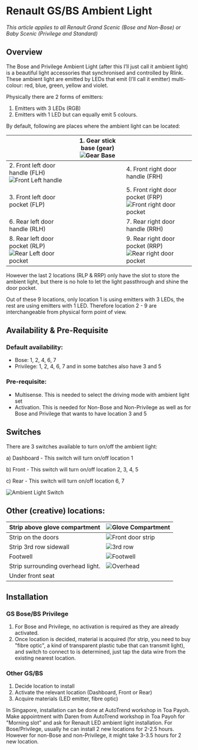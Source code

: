 # **Renault GS/BS Ambient Light**

*This article applies to all Renault Grand Scenic (Bose and Non-Bose) or Baby Scenic (Privilege and Standard)*



## Overview

The Bose and Privilege Ambient Light (after this I’ll just call it ambient light) is a beautiful light accessories that synchronised and controlled by Rlink. These ambient light are emitted by LEDs that emit (I’ll call it emitter) multi-colour: red, blue, green, yellow and violet.

Physically there are 2 forms of emitters:

1. Emitters with 3 LEDs (RGB)
2. Emitters with 1 LED but can equally emit 5 colours.



By default, following are places where the ambient light can be located:

|                                                              | 1. Gear stick base (gear)![Gear Base](https://github.com/sinwe/rlink-ambient-light/raw/master/Article%20Images/Gear%20Base.jpg) |                                                              |
| ------------------------------------------------------------ | :----------------------------------------------------------: | ------------------------------------------------------------ |
| 2. Front left door handle (FLH)![Front Left handle](https://github.com/sinwe/rlink-ambient-light/raw/master/Article%20Images/Ambient%20Light%20Front%20Left%20Handle.jpg) |                                                              | 4. Front right door handle (FRH)                             |
| 3. Front left door pocket (FLP)                              |                                                              | 5. Front right door pocket (FRP)![Front right door pocket](https://github.com/sinwe/rlink-ambient-light/raw/master/Article%20Images/Ambient%20Light%20Front%20Right%20Pocket.png) |
| 6. Rear left door handle (RLH)                               |                                                              | 7. Rear right door handle (RRH)                              |
| 8. Rear left door pocket (RLP)![Rear Left door pocket](https://github.com/sinwe/rlink-ambient-light/raw/master/Article%20Images/Ambient%20Light%20Rear%20Left%20Pocket.png) |                                                              | 9. Rear right door pocket (RRP)![Rear right door pocket](https://github.com/sinwe/rlink-ambient-light/raw/master/Article%20Images/Ambient%20Light%20Rear%20Right%20Pocket.png) |

However the last 2 locations (RLP & RRP) only have the slot to store the ambient light, but there is no hole to let the light passthrough and shine the door pocket.

Out of these 9 locations, only location 1 is using emitters with 3 LEDs, the rest are using emitters with 1 LED. Therefore location 2 - 9 are interchangeable from physical form point of view.



## Availability & Pre-Requisite

### Default availability:

- Bose: 1, 2, 4, 6, 7
- Privilege: 1, 2, 4, 6, 7 and in some batches also have 3 and 5



### Pre-requisite:

- Multisense. This is needed to select the driving mode with ambient light set
- Activation. This is needed for Non-Bose and Non-Privilege as well as for Bose and Privilege that wants to have location 3 and 5



## Switches

There are 3 switches available to turn on/off the ambient light:

a) Dashboard - This switch will turn on/off location 1

b) Front - This switch will turn on/off location 2, 3, 4, 5

c) Rear - This switch will turn on/off location 6, 7

![Ambient Light Switch](https://github.com/sinwe/rlink-ambient-light/raw/master/Article%20Images/Ambient%20Light%20Switches.jpeg)

## Other (creative) locations:

| Strip above glove compartment     | ![Glove Compartment](https://github.com/sinwe/rlink-ambient-light/raw/master/Article%20Images/Gloves%20Compartment.png) |
| --------------------------------- | ------------------------------------------------------------ |
| Strip on the doors                | ![Front door strip](https://github.com/sinwe/rlink-ambient-light/raw/master/Article%20Images/Front%20door%20strip.png) |
| Strip 3rd row sidewall            | ![3rd row](https://github.com/sinwe/rlink-ambient-light/raw/master/Article%20Images/3rd%20Row.png) |
| Footwell                          | ![Footwell](https://github.com/sinwe/rlink-ambient-light/raw/master/Article%20Images/Footwell.png) |
| Strip surrounding overhead light. | ![Overhead](https://github.com/sinwe/rlink-ambient-light/raw/master/Article%20Images/Ambient%20Light%20Overhead.JPG) |
| Under front seat                  |                                                              |

## Installation

### GS Bose/BS Privilege

1. For Bose and Privilege, no activation is required as they are already activated.
2. Once location is decided, material is acquired (for strip, you need to buy "fibre optic", a kind of transparent plastic tube that can transmit light), and switch to connect to is determined, just tap the data wire from the existing nearest location.

### Other GS/BS

1. Decide location to install
2. Activate the relevant location (Dashboard, Front or Rear)
3. Acquire materials (LED emitter, fibre optic)

In Singapore, installation can be done at AutoTrend workshop in Toa Payoh. Make appointment with Daren from AutoTrend workshop in Toa Payoh for "Morning slot" and ask for Renault LED ambient light installation. For Bose/Privilege, usually he can install 2 new locations for 2-2.5 hours. However for non-Bose and non-Privilege, it might take 3-3.5 hours for 2 new location.